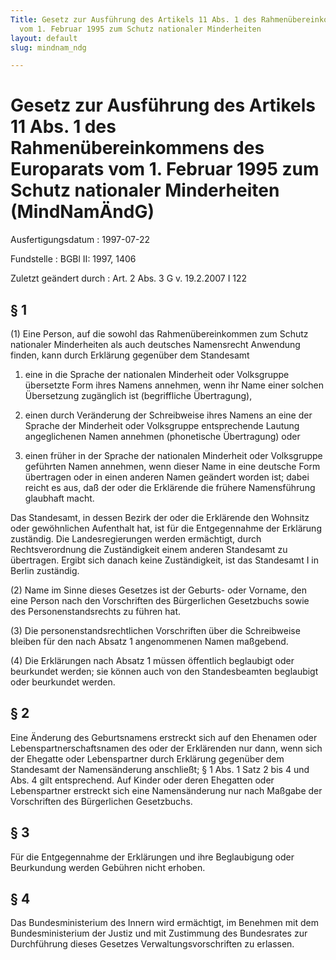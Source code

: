 ```yaml
---
Title: Gesetz zur Ausführung des Artikels 11 Abs. 1 des Rahmenübereinkommens des Europarats
  vom 1. Februar 1995 zum Schutz nationaler Minderheiten
layout: default
slug: mindnam_ndg

---
```


# Gesetz zur Ausführung des Artikels 11 Abs. 1 des Rahmenübereinkommens des Europarats vom 1. Februar 1995 zum Schutz nationaler Minderheiten (MindNamÄndG)

Ausfertigungsdatum
:   1997-07-22

Fundstelle
:   BGBl II: 1997, 1406

Zuletzt geändert durch
:   Art. 2 Abs. 3 G v. 19.2.2007 I 122


## § 1

(1) Eine Person, auf die sowohl das Rahmenübereinkommen zum Schutz
nationaler Minderheiten als auch deutsches Namensrecht Anwendung
finden, kann durch Erklärung gegenüber dem Standesamt

1.  eine in die Sprache der nationalen Minderheit oder Volksgruppe
    übersetzte Form ihres Namens annehmen, wenn ihr Name einer solchen
    Übersetzung zugänglich ist (begriffliche Übertragung),


2.  einen durch Veränderung der Schreibweise ihres Namens an eine der
    Sprache der Minderheit oder Volksgruppe entsprechende Lautung
    angeglichenen Namen annehmen (phonetische Übertragung) oder


3.  einen früher in der Sprache der nationalen Minderheit oder Volksgruppe
    geführten Namen annehmen, wenn dieser Name in eine deutsche Form
    übertragen oder in einen anderen Namen geändert worden ist; dabei
    reicht es aus, daß der oder die Erklärende die frühere Namensführung
    glaubhaft macht.



Das Standesamt, in dessen Bezirk der oder die Erklärende den Wohnsitz
oder gewöhnlichen Aufenthalt hat, ist für die Entgegennahme der
Erklärung zuständig. Die Landesregierungen werden ermächtigt, durch
Rechtsverordnung die Zuständigkeit einem anderen Standesamt zu
übertragen. Ergibt sich danach keine Zuständigkeit, ist das Standesamt
I in Berlin zuständig.

(2) Name im Sinne dieses Gesetzes ist der Geburts- oder Vorname, den
eine Person nach den Vorschriften des Bürgerlichen Gesetzbuchs sowie
des Personenstandsrechts zu führen hat.

(3) Die personenstandsrechtlichen Vorschriften über die Schreibweise
bleiben für den nach Absatz 1 angenommenen Namen maßgebend.

(4) Die Erklärungen nach Absatz 1 müssen öffentlich beglaubigt oder
beurkundet werden; sie können auch von den Standesbeamten beglaubigt
oder beurkundet werden.


## § 2

Eine Änderung des Geburtsnamens erstreckt sich auf den Ehenamen oder
Lebenspartnerschaftsnamen des oder der Erklärenden nur dann, wenn sich
der Ehegatte oder Lebenspartner durch Erklärung gegenüber dem
Standesamt der Namensänderung anschließt; § 1 Abs. 1 Satz 2 bis 4 und
Abs. 4 gilt entsprechend. Auf Kinder oder deren Ehegatten oder
Lebenspartner erstreckt sich eine Namensänderung nur nach Maßgabe der
Vorschriften des Bürgerlichen Gesetzbuchs.


## § 3

Für die Entgegennahme der Erklärungen und ihre Beglaubigung oder
Beurkundung werden Gebühren nicht erhoben.


## § 4

Das Bundesministerium des Innern wird ermächtigt, im Benehmen mit dem
Bundesministerium der Justiz und mit Zustimmung des Bundesrates zur
Durchführung dieses Gesetzes Verwaltungsvorschriften zu erlassen.

